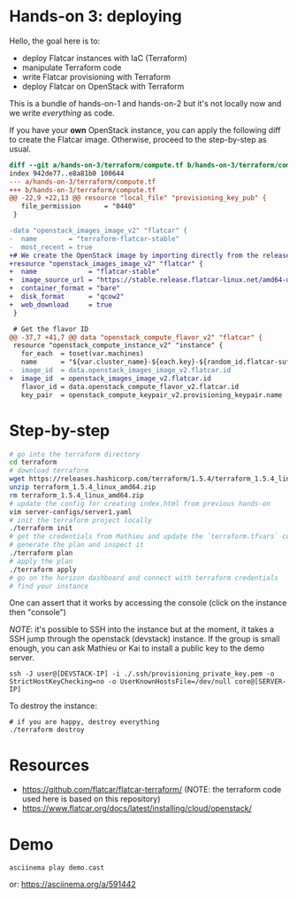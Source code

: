 # Hands-on 3: deploying

Hello, the goal here is to:
* deploy Flatcar instances with IaC (Terraform)
* manipulate Terraform code
* write Flatcar provisioning with Terraform
* deploy Flatcar on OpenStack with Terraform

This is a bundle of hands-on-1 and hands-on-2 but it's not locally now and we write _everything_ as code.

If you have your **own** OpenStack instance, you can apply the following diff to create the Flatcar image. Otherwise, proceed to the step-by-step as usual.
```diff
diff --git a/hands-on-3/terraform/compute.tf b/hands-on-3/terraform/compute.tf
index 942de77..e8a81b0 100644
--- a/hands-on-3/terraform/compute.tf
+++ b/hands-on-3/terraform/compute.tf
@@ -22,9 +22,13 @@ resource "local_file" "provisioning_key_pub" {
   file_permission      = "0440"
 }

-data "openstack_images_image_v2" "flatcar" {
-  name        = "terraform-flatcar-stable"
-  most_recent = true
+# We create the OpenStack image by importing directly from the release servers.
+resource "openstack_images_image_v2" "flatcar" {
+  name             = "flatcar-stable"
+  image_source_url = "https://stable.release.flatcar-linux.net/amd64-usr/current/flatcar_production_openstack_image.img.gz"
+  container_format = "bare"
+  disk_format      = "qcow2"
+  web_download     = true
 }

 # Get the flavor ID
@@ -37,7 +41,7 @@ data "openstack_compute_flavor_v2" "flatcar" {
 resource "openstack_compute_instance_v2" "instance" {
   for_each  = toset(var.machines)
   name      = "${var.cluster_name}-${each.key}-${random_id.flatcar-suffix.hex}"
-  image_id  = data.openstack_images_image_v2.flatcar.id
+  image_id  = openstack_images_image_v2.flatcar.id
   flavor_id = data.openstack_compute_flavor_v2.flatcar.id
   key_pair  = openstack_compute_keypair_v2.provisioning_keypair.name
```

# Step-by-step

```bash
# go into the terraform directory
cd terraform
# download terraform
wget https://releases.hashicorp.com/terraform/1.5.4/terraform_1.5.4_linux_amd64.zip
unzip terraform_1.5.4_linux_amd64.zip
rm terraform_1.5.4_linux_amd64.zip
# update the config for creating index.html from previous hands-on
vim server-configs/server1.yaml
# init the terraform project locally
./terraform init
# get the credentials from Mathieu and update the `terraform.tfvars` consequently
# generate the plan and inspect it
./terraform plan
# apply the plan
./terraform apply
# go on the horizon dashboard and connect with terraform credentials
# find your instance
```

One can assert that it works by accessing the console (click on the instance then "console")

_NOTE_: it's possible to SSH into the instance but at the moment, it takes a SSH jump through the openstack (devstack) instance. If the group is small enough, you can ask Mathieu or Kai to install a public key to the demo server.
```
ssh -J user@[DEVSTACK-IP] -i ./.ssh/provisioning_private_key.pem -o StrictHostKeyChecking=no -o UserKnownHostsFile=/dev/null core@[SERVER-IP]
```

To destroy the instance:
```
# if you are happy, destroy everything
./terraform destroy
```

# Resources

* https://github.com/flatcar/flatcar-terraform/ (NOTE: the terraform code used here is based on this repository)
* https://www.flatcar.org/docs/latest/installing/cloud/openstack/

# Demo

```
asciinema play demo.cast
```

or: https://asciinema.org/a/591442